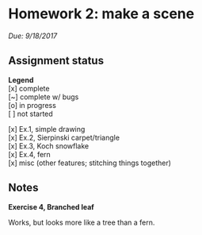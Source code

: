 # Homework 2: make a scene

*Due: 9/18/2017*

## Assignment status

**Legend**  
[x] complete  
[~] complete w/ bugs  
[o] in progress  
[ ] not started  
  
[x] Ex.1, simple drawing  
[x] Ex.2, Sierpinski carpet/triangle  
[x] Ex.3, Koch snowflake  
[x] Ex.4, fern  
[x] misc (other features; stitching things together)

## Notes

**Exercise 4, Branched leaf**

Works, but looks more like a tree than a fern.